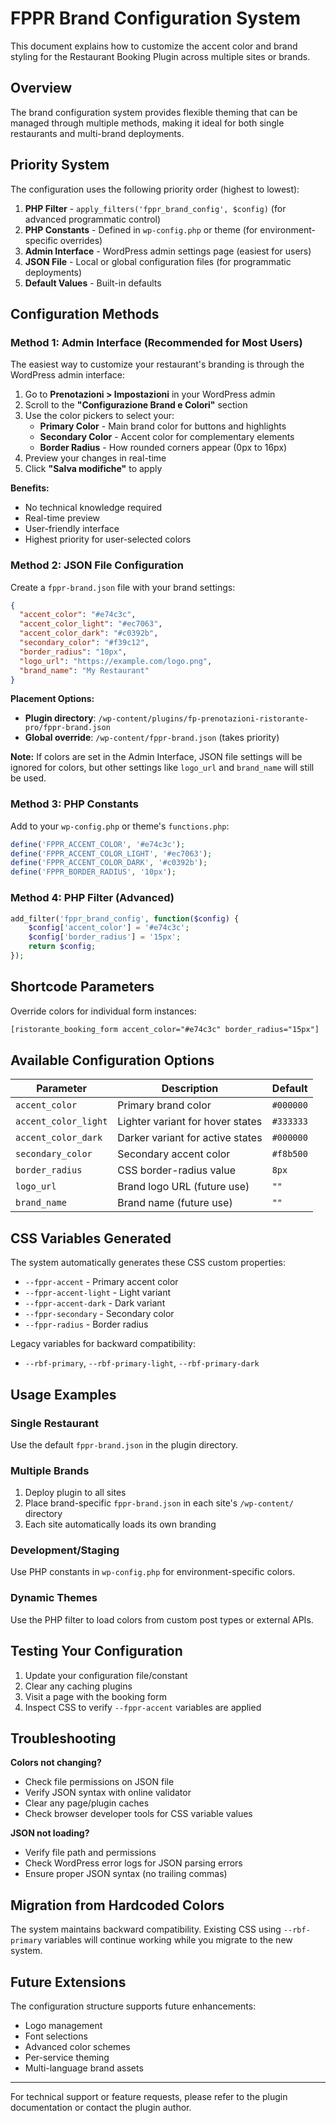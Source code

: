 # FPPR Brand Configuration System

This document explains how to customize the accent color and brand styling for the Restaurant Booking Plugin across multiple sites or brands.

## Overview

The brand configuration system provides flexible theming that can be managed through multiple methods, making it ideal for both single restaurants and multi-brand deployments.

## Priority System

The configuration uses the following priority order (highest to lowest):

1. **PHP Filter** - `apply_filters('fppr_brand_config', $config)` (for advanced programmatic control)
2. **PHP Constants** - Defined in `wp-config.php` or theme (for environment-specific overrides)
3. **Admin Interface** - WordPress admin settings page (easiest for users)
4. **JSON File** - Local or global configuration files (for programmatic deployments)
5. **Default Values** - Built-in defaults

## Configuration Methods

### Method 1: Admin Interface (Recommended for Most Users)

The easiest way to customize your restaurant's branding is through the WordPress admin interface:

1. Go to **Prenotazioni > Impostazioni** in your WordPress admin
2. Scroll to the **"Configurazione Brand e Colori"** section
3. Use the color pickers to select your:
   - **Primary Color** - Main brand color for buttons and highlights
   - **Secondary Color** - Accent color for complementary elements  
   - **Border Radius** - How rounded corners appear (0px to 16px)
4. Preview your changes in real-time
5. Click **"Salva modifiche"** to apply

**Benefits:**
- No technical knowledge required
- Real-time preview
- User-friendly interface
- Highest priority for user-selected colors

### Method 2: JSON File Configuration

Create a `fppr-brand.json` file with your brand settings:

```json
{
  "accent_color": "#e74c3c",
  "accent_color_light": "#ec7063", 
  "accent_color_dark": "#c0392b",
  "secondary_color": "#f39c12",
  "border_radius": "10px",
  "logo_url": "https://example.com/logo.png",
  "brand_name": "My Restaurant"
}
```

**Placement Options:**
- **Plugin directory**: `/wp-content/plugins/fp-prenotazioni-ristorante-pro/fppr-brand.json`
- **Global override**: `/wp-content/fppr-brand.json` (takes priority)

**Note:** If colors are set in the Admin Interface, JSON file settings will be ignored for colors, but other settings like `logo_url` and `brand_name` will still be used.

### Method 3: PHP Constants

Add to your `wp-config.php` or theme's `functions.php`:

```php
define('FPPR_ACCENT_COLOR', '#e74c3c');
define('FPPR_ACCENT_COLOR_LIGHT', '#ec7063');
define('FPPR_ACCENT_COLOR_DARK', '#c0392b');
define('FPPR_BORDER_RADIUS', '10px');
```

### Method 4: PHP Filter (Advanced)

```php
add_filter('fppr_brand_config', function($config) {
    $config['accent_color'] = '#e74c3c';
    $config['border_radius'] = '15px';
    return $config;
});
```

## Shortcode Parameters

Override colors for individual form instances:

```html
[ristorante_booking_form accent_color="#e74c3c" border_radius="15px"]
```

## Available Configuration Options

| Parameter | Description | Default |
|-----------|-------------|---------|
| `accent_color` | Primary brand color | `#000000` |
| `accent_color_light` | Lighter variant for hover states | `#333333` |
| `accent_color_dark` | Darker variant for active states | `#000000` |
| `secondary_color` | Secondary accent color | `#f8b500` |
| `border_radius` | CSS border-radius value | `8px` |
| `logo_url` | Brand logo URL (future use) | `""` |
| `brand_name` | Brand name (future use) | `""` |

## CSS Variables Generated

The system automatically generates these CSS custom properties:

- `--fppr-accent` - Primary accent color
- `--fppr-accent-light` - Light variant 
- `--fppr-accent-dark` - Dark variant
- `--fppr-secondary` - Secondary color
- `--fppr-radius` - Border radius

Legacy variables for backward compatibility:
- `--rbf-primary`, `--rbf-primary-light`, `--rbf-primary-dark`

## Usage Examples

### Single Restaurant
Use the default `fppr-brand.json` in the plugin directory.

### Multiple Brands
1. Deploy plugin to all sites
2. Place brand-specific `fppr-brand.json` in each site's `/wp-content/` directory
3. Each site automatically loads its own branding

### Development/Staging
Use PHP constants in `wp-config.php` for environment-specific colors.

### Dynamic Themes
Use the PHP filter to load colors from custom post types or external APIs.

## Testing Your Configuration

1. Update your configuration file/constant
2. Clear any caching plugins
3. Visit a page with the booking form
4. Inspect CSS to verify `--fppr-accent` variables are applied

## Troubleshooting

**Colors not changing?**
- Check file permissions on JSON file
- Verify JSON syntax with online validator
- Clear any page/plugin caches
- Check browser developer tools for CSS variable values

**JSON not loading?**
- Verify file path and permissions
- Check WordPress error logs for JSON parsing errors
- Ensure proper JSON syntax (no trailing commas)

## Migration from Hardcoded Colors

The system maintains backward compatibility. Existing CSS using `--rbf-primary` variables will continue working while you migrate to the new system.

## Future Extensions

The configuration structure supports future enhancements:
- Logo management
- Font selections  
- Advanced color schemes
- Per-service theming
- Multi-language brand assets

---

For technical support or feature requests, please refer to the plugin documentation or contact the plugin author.